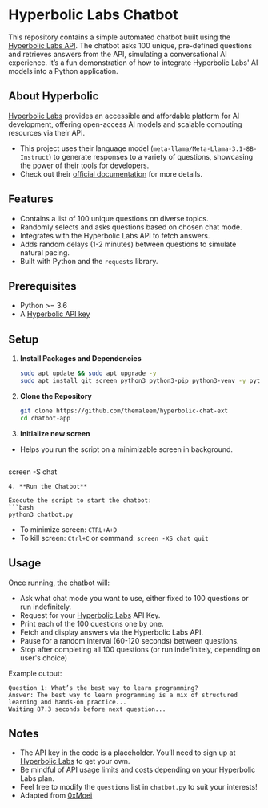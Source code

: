 # Hyperbolic Labs Chatbot
This repository contains a simple automated chatbot built using the [Hyperbolic Labs API](https://app.hyperbolic.xyz). The chatbot asks 100 unique, pre-defined questions and retrieves answers from the API, simulating a conversational AI experience. It’s a fun demonstration of how to integrate Hyperbolic Labs' AI models into a Python application.

## About Hyperbolic
[Hyperbolic Labs](https://hyperbolic.xyz) provides an accessible and affordable platform for AI development, offering open-access AI models and scalable computing resources via their API.
* This project uses their language model (`meta-llama/Meta-Llama-3.1-8B-Instruct`) to generate responses to a variety of questions, showcasing the power of their tools for developers.
* Check out their [official documentation](https://docs.hyperbolic.xyz) for more details.

## Features
- Contains a list of 100 unique questions on diverse topics.
- Randomly selects and asks questions based on chosen chat mode.
- Integrates with the Hyperbolic Labs API to fetch answers.
- Adds random delays (1-2 minutes) between questions to simulate natural pacing.
- Built with Python and the `requests` library.

## Prerequisites
- Python >= 3.6
- A [Hyperbolic API key](https://app.hyperbolic.xyz/settings)

## Setup
1. **Install Packages and Dependencies**
   ```bash
   sudo apt update && sudo apt upgrade -y
   sudo apt install git screen python3 python3-pip python3-venv -y python3-requests
   ```
2. **Clone the Repository**
   ```bash
   git clone https://github.com/themaleem/hyperbolic-chat-ext
   cd chatbot-app
   ```
3. **Initialize new screen**

* Helps you run the script on a minimizable screen in background. 
   ```bash
screen -S chat
   ```
4. **Run the Chatbot**

Execute the script to start the chatbot:
   ```bash
   python3 chatbot.py
   ```
* To minimize screen: `CTRL+A+D`
* To kill screen: `Ctrl+C` or command: `screen -XS chat quit`

## Usage
Once running, the chatbot will:
* Ask what chat mode you want to use, either fixed to 100 questions or run indefinitely.
* Request for your [Hyperbolic Labs](https://app.hyperbolic.xyz/) API Key.
* Print each of the 100 questions one by one.
* Fetch and display answers via the Hyperbolic Labs API.
* Pause for a random interval (60-120 seconds) between questions.
* Stop after completing all 100 questions (or run indefinitely, depending on user's choice)

Example output:
```
Question 1: What’s the best way to learn programming?
Answer: The best way to learn programming is a mix of structured learning and hands-on practice...
Waiting 87.3 seconds before next question...
```

## Notes
* The API key in the code is a placeholder. You’ll need to sign up at [Hyperbolic Labs](https://app.hyperbolic.xyz/) to get your own.
* Be mindful of API usage limits and costs depending on your Hyperbolic Labs plan.
* Feel free to modify the `questions` list in `chatbot.py` to suit your interests!
* Adapted from [0xMoei](https://github.com/0xmoei/chatbot-app.git)




